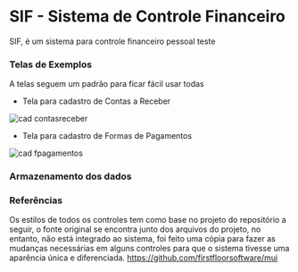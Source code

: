 # SIF - Sistema de Controle Financeiro

SIF, é um sistema para controle financeiro pessoal
teste

### Telas de Exemplos
A telas seguem um padrão para ficar fácil usar todas

- Tela para cadastro de Contas a Receber

![cad contasreceber](https://user-images.githubusercontent.com/2820984/71309091-90f86380-23e2-11ea-8c50-fe0f9e122ca5.jpg)

- Tela para cadastro de Formas de Pagamentos

![cad fpagamentos](https://user-images.githubusercontent.com/2820984/71309111-e0d72a80-23e2-11ea-8246-a2751c5f8de4.jpg)

### Armazenamento dos dados

### Referências
Os estilos de todos os controles tem como base no projeto do repositório a seguir, o fonte original se encontra junto dos arquivos do projeto, no entanto, não está integrado ao sistema, foi feito uma cópia para fazer as mudanças necessárias em alguns controles para que o sistema tivesse uma aparência única e diferenciada.
https://github.com/firstfloorsoftware/mui
